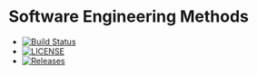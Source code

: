 # Software Engineering Methods

- [![Build Status](https://travis-ci.org/Zakhand/sem.svg?branch=master)](https://travis-ci.org/Zakhand/sem)
- [![LICENSE](https://img.shields.io/github/license/Zakhand/sem.svg?style=flat-square)](https://github.com/Zakhand/sem/blob/master/LICENSE)
- [![Releases](https://img.shields.io/github/release/Zakhand/sem/all.svg?style=flat-square)](https://github.com/Zakhand/sem/releases)
